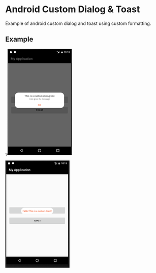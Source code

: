 # Android Custom Dialog & Toast

Example of android custom dialog and toast using custom formatting.


## Example
s<img src='https://github.com/bskapital/customDialogToast/blob/master/app/src/main/res/drawable/dialog.png' width='40%' height='40%' />


<img src='https://github.com/bskapital/customDialogToast/blob/master/app/src/main/res/drawable/toast.png' width='40%' height='40%' />

